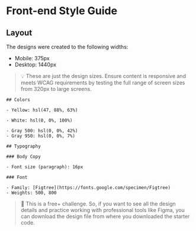 # Front-end Style Guide

## Layout

The designs were created to the following widths:

- Mobile: 375px
- Desktop: 1440px

> 💡 These are just the design sizes. Ensure content is responsive and meets WCAG requirements by testing the full range of screen sizes from 320px to large screens.

    ## Colors

    - Yellow: hsl(47, 88%, 63%)

    - White: hsl(0, 0%, 100%)

    - Gray 500: hsl(0, 0%, 42%)
    - Gray 950: hsl(0, 0%, 7%)

    ## Typography

    ### Body Copy

    - Font size (paragraph): 16px

    ### Font

    - Family: [Figtree](https://fonts.google.com/specimen/Figtree)
    - Weights: 500, 800

> 💎 This is a free+ challenge. So, if you want to see all the design details and practice working with professional tools like Figma, you can download the design file from where you downloaded the starter code.
